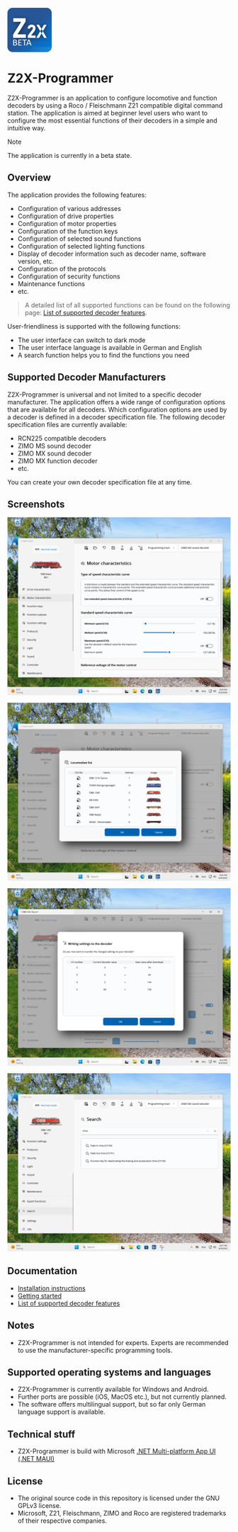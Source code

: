 ![Z2X-Programmer](https://github.com/PeterK78/Z2X-Programmer/blob/master/Assets/Z2X-Programmer-AppIcon.png "Z2X-Programmer")

# Z2X-Programmer

Z2X-Programmer is an application to configure locomotive and function decoders by using a Roco / Fleischmann Z21 compatible digital command station. 
The application is aimed at beginner level users who want to configure the most essential functions of their decoders in a simple and intuitive way. 

>[!NOTE]
>The application is currently in a beta state.

## Overview

The application provides the following features:

*  Configuration of various addresses
*  Configuration of drive properties
*  Configuration of motor properties
*  Configuration of the function keys
*  Configuration of selected sound functions
*  Configuration of selected lighting functions
*  Display of decoder information such as decoder name, software version, etc.
*  Configuration of the protocols
*  Configuration of security functions
*  Maintenance functions
*  etc.



> A detailed list of all supported functions can be found on the following page: [List of supported decoder features](https://github.com/PeterK78/Z2X-Programmer/blob/master/Docs/en/SupportedDecoderFeatures_en.md).



User-friendliness is supported with the following functions:

* The user interface can switch to dark mode
* The user interface language is available in German and English
* A search function helps you to find the functions you need


## Supported Decoder Manufacturers
Z2X-Programmer is universal and not limited to a specific decoder manufacturer. The application offers a wide range of configuration options that are available for all decoders. Which configuration options are used by a decoder is defined in a decoder specification file. The following decoder specification files are currently available:

* RCN225 compatible decoders
* ZIMO MS sound decoder
* ZIMO MX sound decoder
* ZIMO MX function decoder
* etc.

You can create your own decoder specification file at any time.

## Screenshots
![Changing the motor characteristics](https://github.com/PeterK78/Z2X-Programmer/blob/master/Assets/Z2X-Programmer-MotorCharacteristics.png "Changing the motor characteristics")

![Changing the drive characteristics](https://github.com/PeterK78/Z2X-Programmer/blob/master/Assets/Z2X-Programmer-DriveCharacteristics.png "Changing the drive characteristics")

![Configuring function keys](https://github.com/PeterK78/Z2X-Programmer/blob/master/Assets/Z2X-Programmer-FunctionKeys.png "Configuring function keys")

![Search](https://github.com/PeterK78/Z2X-Programmer/blob/master/Assets/Z2X-Programmer-Search.png "Search")



## Documentation

* [Installation instructions](https://github.com/PeterK78/Z2X-Programmer/blob/master/Docs/en/InstallationInstructions_en.md)
* [Getting started](https://github.com/PeterK78/Z2X-Programmer/blob/master/Docs/en/GettingStarted_en.md)
* [List of supported decoder features](https://github.com/PeterK78/Z2X-Programmer/blob/master/Docs/en/SupportedDecoderFeatures_en.md)
  

## Notes

* Z2X-Programmer is not intended for experts. Experts are recommended to use the manufacturer-specific programming tools.

## Supported operating systems and languages
* Z2X-Programmer is currently available for Windows and Android.
* Further ports are possible (iOS, MacOS etc.), but not currently planned.
* The software offers multilingual support, but so far only German language support is available.

## Technical stuff

* Z2X-Programmer is build with Microsoft [.NET Multi-platform App UI (.NET MAUI)](https://dotnet.microsoft.com/en-us/apps/maui)

## License

* The original source code in this repository is licensed under the GNU GPLv3 license.
* Microsoft, Z21, Fleischmann, ZIMO and Roco are registered trademarks of their respective companies.


